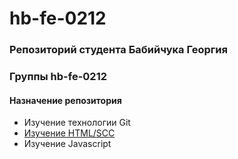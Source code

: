 # hb-fe-0212
### Репозиторий студента Бабийчука Георгия  
### Группы hb-fe-0212

#### Назначение репозитория
* Изучение технологии Git
* [Изучение HTML/SCC](http://htmlbook.ru/)
* Изучение Javascript
 
